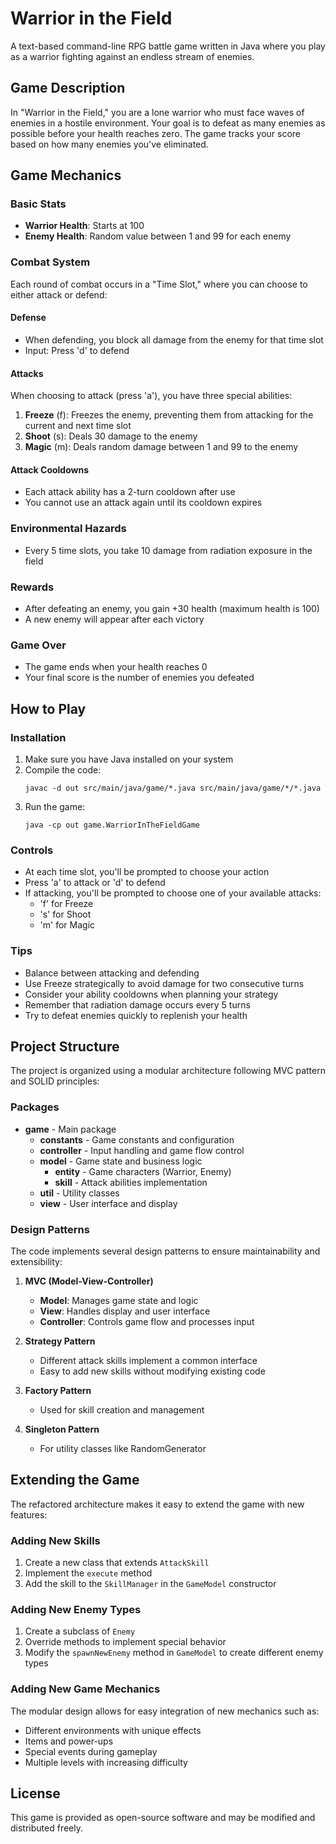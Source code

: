 # Warrior in the Field

A text-based command-line RPG battle game written in Java where you play as a warrior fighting against an endless stream of enemies.

## Game Description

In "Warrior in the Field," you are a lone warrior who must face waves of enemies in a hostile environment. Your goal is to defeat as many enemies as possible before your health reaches zero. The game tracks your score based on how many enemies you've eliminated.

## Game Mechanics

### Basic Stats
- **Warrior Health**: Starts at 100
- **Enemy Health**: Random value between 1 and 99 for each enemy

### Combat System
Each round of combat occurs in a "Time Slot," where you can choose to either attack or defend:

#### Defense
- When defending, you block all damage from the enemy for that time slot
- Input: Press 'd' to defend

#### Attacks
When choosing to attack (press 'a'), you have three special abilities:

1. **Freeze** (f): Freezes the enemy, preventing them from attacking for the current and next time slot
2. **Shoot** (s): Deals 30 damage to the enemy
3. **Magic** (m): Deals random damage between 1 and 99 to the enemy

#### Attack Cooldowns
- Each attack ability has a 2-turn cooldown after use
- You cannot use an attack again until its cooldown expires

### Environmental Hazards
- Every 5 time slots, you take 10 damage from radiation exposure in the field

### Rewards
- After defeating an enemy, you gain +30 health (maximum health is 100)
- A new enemy will appear after each victory

### Game Over
- The game ends when your health reaches 0
- Your final score is the number of enemies you defeated

## How to Play

### Installation
1. Make sure you have Java installed on your system
2. Compile the code:
   ```
   javac -d out src/main/java/game/*.java src/main/java/game/*/*.java
   ```
3. Run the game:
   ```
   java -cp out game.WarriorInTheFieldGame
   ```

### Controls
- At each time slot, you'll be prompted to choose your action
- Press 'a' to attack or 'd' to defend
- If attacking, you'll be prompted to choose one of your available attacks:
    - 'f' for Freeze
    - 's' for Shoot
    - 'm' for Magic

### Tips
- Balance between attacking and defending
- Use Freeze strategically to avoid damage for two consecutive turns
- Consider your ability cooldowns when planning your strategy
- Remember that radiation damage occurs every 5 turns
- Try to defeat enemies quickly to replenish your health

## Project Structure

The project is organized using a modular architecture following MVC pattern and SOLID principles:

### Packages
- **game** - Main package
    - **constants** - Game constants and configuration
    - **controller** - Input handling and game flow control
    - **model** - Game state and business logic
        - **entity** - Game characters (Warrior, Enemy)
        - **skill** - Attack abilities implementation
    - **util** - Utility classes
    - **view** - User interface and display

### Design Patterns
The code implements several design patterns to ensure maintainability and extensibility:

1. **MVC (Model-View-Controller)**
    - **Model**: Manages game state and logic
    - **View**: Handles display and user interface
    - **Controller**: Controls game flow and processes input

2. **Strategy Pattern**
    - Different attack skills implement a common interface
    - Easy to add new skills without modifying existing code

3. **Factory Pattern**
    - Used for skill creation and management

4. **Singleton Pattern**
    - For utility classes like RandomGenerator

## Extending the Game

The refactored architecture makes it easy to extend the game with new features:

### Adding New Skills
1. Create a new class that extends `AttackSkill`
2. Implement the `execute` method
3. Add the skill to the `SkillManager` in the `GameModel` constructor

### Adding New Enemy Types
1. Create a subclass of `Enemy`
2. Override methods to implement special behavior
3. Modify the `spawnNewEnemy` method in `GameModel` to create different enemy types

### Adding New Game Mechanics
The modular design allows for easy integration of new mechanics such as:
- Different environments with unique effects
- Items and power-ups
- Special events during gameplay
- Multiple levels with increasing difficulty

## License
This game is provided as open-source software and may be modified and distributed freely.